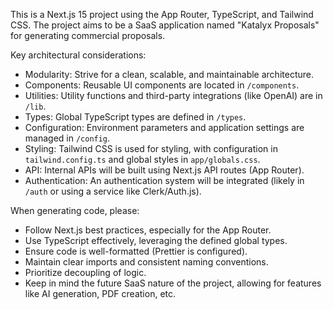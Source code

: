 <!-- Use this file to provide workspace-specific custom instructions to Copilot. For more details, visit https://code.visualstudio.com/docs/copilot/copilot-customization#_use-a-githubcopilotinstructionsmd-file -->

This is a Next.js 15 project using the App Router, TypeScript, and Tailwind CSS. The project aims to be a SaaS application named "Katalyx Proposals" for generating commercial proposals.

Key architectural considerations:

- Modularity: Strive for a clean, scalable, and maintainable architecture.
- Components: Reusable UI components are located in `/components`.
- Utilities: Utility functions and third-party integrations (like OpenAI) are in `/lib`.
- Types: Global TypeScript types are defined in `/types`.
- Configuration: Environment parameters and application settings are managed in `/config`.
- Styling: Tailwind CSS is used for styling, with configuration in `tailwind.config.ts` and global styles in `app/globals.css`.
- API: Internal APIs will be built using Next.js API routes (App Router).
- Authentication: An authentication system will be integrated (likely in `/auth` or using a service like Clerk/Auth.js).

When generating code, please:

- Follow Next.js best practices, especially for the App Router.
- Use TypeScript effectively, leveraging the defined global types.
- Ensure code is well-formatted (Prettier is configured).
- Maintain clear imports and consistent naming conventions.
- Prioritize decoupling of logic.
- Keep in mind the future SaaS nature of the project, allowing for features like AI generation, PDF creation, etc.
